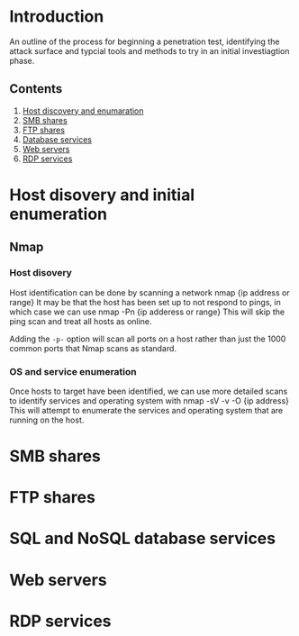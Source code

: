 # Introduction

An outline of the process for beginning a penetration test, identifying the attack surface and typcial tools and methods to try in an initial investiagtion phase.

## Contents

1. [Host discovery and enumaration](#hosts)
2. [SMB shares](#smb)
3. [FTP shares](#ftp)
4. [Database services](#db)
5. [Web servers](#web)
6. [RDP services](#rdp)

<a name='hosts'>

# Host disovery and initial enumeration

</a>

## Nmap

### Host disovery

Host identification can be done by scanning a network 
	nmap {ip address or range}
It may be that the host has been set up to not respond to pings, in which case we can use
	nmap -Pn {ip adderess or range}
This will skip the ping scan and treat all hosts as online.

Adding the `-p-` option will scan all ports on a host rather than just the 1000 common ports that Nmap scans as standard.

### OS and service enumeration

Once hosts to target have been identified, we can use more detailed scans to identify services and operating system with
	nmap -sV -v -O {ip address}
This will attempt to enumerate the services and operating system that are running on the host.

<a name='smb'>

# SMB shares

</a>

<a name='ftp'>

# FTP shares

</a>

<a name='db'>

# SQL and NoSQL database services

</a>

<a name='web'>

# Web servers

</a>

<a name ='rdp'>

# RDP services

</a>